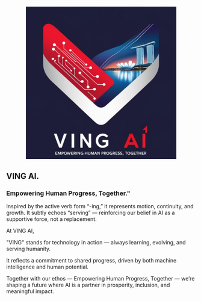<p align="center">
    <img src="./images/logo.png" alt="Together" width="400"/>
</p>


## VING AI.

### Empowering Human Progress, Together."


Inspired by the active verb form “-ing,” it represents motion, continuity, and growth. It subtly echoes “serving” — reinforcing our belief in AI as a supportive force, not a replacement.

At VING AI,

"VING" stands for technology in action — always learning, evolving, and serving humanity.

It reflects a commitment to shared progress, driven by both machine intelligence and human potential.

Together with our ethos — Empowering Human Progress, Together — we’re shaping a future where AI is a partner in prosperity, inclusion, and meaningful impact.
